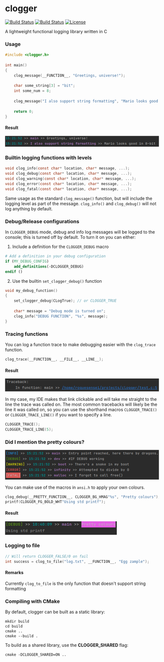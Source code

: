 # clogger
[![Build Status](https://img.shields.io/endpoint.svg?url=https%3A%2F%2Factions-badge.atrox.dev%2FRogueSensei%2Fclogger%2Fbadge&style=flat)](https://actions-badge.atrox.dev/RogueSensei/clogger/goto)
[![Build Status](https://travis-ci.com/RogueSensei/clogger.svg?branch=master)](https://travis-ci.com/RogueSensei/clogger)
[![License](https://img.shields.io/github/license/RogueSensei/clogger.svg)](https://github.com/RogueSensei/clogger/blob/master/LICENSE)

A lightweight functional logging library written in C
### Usage
```c
#include <clogger.h>

int main()
{
    clog_message(__FUNCTION__, "Greetings, universe!");

    char some_string[3] = "bit";
    int some_num = 8;

    clog_message("I also support string formatting", "Mario looks good in %i-%s", some_num, some_string);

    return 0;
}

```
#### Result
![img.png](res/simple_out.png)
### Builtin logging functions with levels
```c
void clog_info(const char* location, char* message, ...);
void clog_debug(const char* location, char* message, ...);
void clog_warning(const char* location, char* message, ...);
void clog_error(const char* location, char* message, ...);
void clog_fatal(const char* location, char* message, ...);
```
Same usage as the standard `clog_message()` function, but will include the logging level as part of the message. `clog_info()` and `clog_debug()` will not log anything by default.
### Debug/Release configurations
In `CLOGGER_DEBUG` mode, debug and info log messages will be logged to the console; this is turned off by default. To turn it on you can either:
1. Include a definition for the `CLOGGER_DEBUG` macro
```cmake
# Add a definition in your debug configuration
if (MY_DEBUG_CONFIG)
    add_definitions(-DCLOGGER_DEBUG)
endif ()
```
2. Use the builtin `set_clogger_debug()` function
```c
void my_debug_function()
{
    set_clogger_debug(CLogTrue); // or CLOGGER_TRUE
    
    char* message = "Debug mode is turned on";
    clog_info("DEBUG FUNCTION", "%s", message);
}
```
### Tracing functions
You can log a function trace to make debugging easier with the `clog_trace` function.
```c
clog_trace(__FUNCTION__, __FILE__, __LINE__);
```
#### Result
![img.png](res/traceback.png)

In my case, my IDE makes that link clickable and will take me straight to the line the trace was called on. The most common tracebacks will likely be the line it was called on, so you can use the shorthand macros `CLOGGER_TRACE()` or `CLOGGER_TRACE_LINE()` if you want to specify a line.
```c
CLOGGER_TRACE();
CLOGGER_TRACE_LINE(5);
```
### Did I mention the pretty colours?
![img.png](res/log_level_colours.png)

You can make use of the macros in `ansi.h` to apply your own colours.
```c
clog_debug(__PRETTY_FUNCTION__, CLOGGER_BG_HMAG"%s", "Pretty colours");
printf(CLOGGER_FG_BOLD_WHT"Using std printf");
```
#### Result
![img.png](res/pretty_colours.png)
### Logging to file
```c
// Will return CLOGGER_FALSE/0 on fail
int success = clog_to_file("log.txt", __FUNCTION__, "Egg zample");
```
#### Remarks
Currently `clog_to_file` is the only function that doesn't support string formatting
### Compiling with CMake
By default, clogger can be built as a static library:
```shell
mkdir build
cd build
cmake ..
cmake --build .
```
To build as a shared library, use the **CLOGGER_SHARED** flag:
```shell
cmake -DCLOGGER_SHARED=ON ..
```
